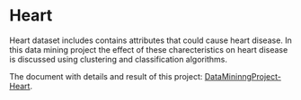 # Heart

Heart dataset includes contains attributes that could cause heart disease. 
In this data mining project the effect of these charecteristics on heart disease is discussed using clustering and classification algorithms.

The document with details and result of this project: [DataMininngProject-Heart](https://www.dropbox.com/s/1zyx1v50mwdyyv8/DataMininngProject-Heart.pdf?dl=0/).


